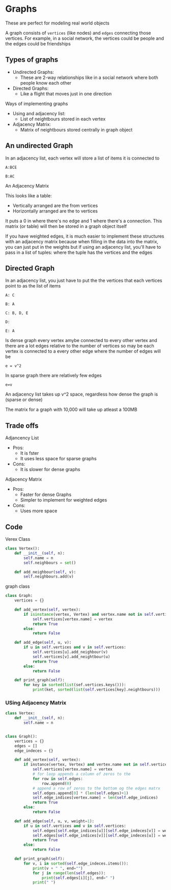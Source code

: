 # Graphs

These are perfect for modeling real world objects

A graph consists of `vertices` (like nodes) and `edges` connecting those
vertices. For example, in a social network, the vertices could be people and the
edges could be friendships

## Types of graphs

- Undirected Graphs:
  - These are 2-way relationships like in a social network where both people
    know each other
- Directed Graphs:
  - Like a flight that moves just in one direction

Ways of implementing graphs

- Using and adjacency list:
  - List of neightbours stored in each vertex
- Adjacency Matrix:
  - Matrix of neightbours stored centrally in graph object

## An undirected Graph

In an adjacency list, each vertex will store a list of items it is connected to

`A:BCE`

`B:AC`

An Adjacency Matrix

This looks like a table:

- Vertically arranged are the from vertices
- Horizontally arranged are the to vertices

It puts a 0 in where there's no edge and 1 where there's a connection. This
matrix (or table) will then be stored in a graph object itself

If you have weighted edges, it is much easier to implement these structures with
an adjacency matrix because when filling in the data into the matrix, you can
just put in the weights but if using an adjacency list, you'll have to pass in a
list of tuples: where the tuple has the vertices and the edges

## Directed Graph

In an adjacency list, you just have to put the the vertices that each vertices
point to as the list of items

`A: C`

`B: A`

`C: B, D, E`

`D:`

`E: A`

Is dense graph every vertex amybe connected to every other vertex and there are
a lot edges relative to the number of vertices so may be each vertex is
connected to a every other edge where the number of edges will be

`e = v^2`

In sparse graph there are relatively few edges

`e=v`

An adjacency list takes up v^2 space, regardless how dense the graph is (sparse
or dense)

The matrix for a graph with 10,000 will take up atleast a 100MB

## Trade offs

Adjancency List

- Pros:
  - It is fster
  - It uses less space for sparse graphs
- Cons:
  - It is slower for dense graphs

Adjacency Matrix

- Pros:
  - Faster for dense Graphs
  - Simpler to implement for weighted edges
- Cons:
  - Uses more space

## Code

Verex Class

```py
class Vertex():
    def __init__(self, n):
        self.name = n
        self.neighbours = set()

    def add_neighbour(self, v):
        self.neighbours.add(v)
```

graph class

```py
class Graph:
    vertices = {}

    def add_vertex(self, vertex):
        if isinstance(vertex, Vertex) and vertex.name not in self.vertices:
            self.vertices[vertex.name] = vertex
            return True
        else:
            return False

    def add_edge(self, u, v):
        if u in self.vertices and v in self.vertices:
            self.vertices[u].add_neighbour(v)
            self.vertices[v].add_neightbour(u)
            return True
        else:
            return False

    def print_graph(self):
        for key in sorted(list(sef.vertices.keys())):
            print(ket, sorted(list(self.vertices[key].neightbours)))
```

### USing Adjacency Matrix

```py
class Vertex:
    def __init__(self, n):
        self.name = n


class Graph():
    vertices = {}
    edges = []
    edge_indeces = {}

    def add_vertex(self, vertex):
        if instance(vertex, Vertex) and vertex.name not in self.vertices:
            self.vertices[vertex.name] = vertex
            # for loop appends a column of zeros to the
            for row in self.edges:
                row.append(0)
            # append a row of zeros to the bottom og the edges matrx
            self.edges.append[0] * (len(self.edges)+1)
            self.edge_indices[vertex.name] = len(self.edge_indices)
            return True
        else:
            return False

    def add_edge(self, u, v, weight=1):
        if u in self.vertices and v in self.vertices:
            self.edges[self.edge_indices[u]][self.edge_indeces[v]] = weight
            self.edges[self.edge_indices[v]][self.edge_indeces[u]] = weight
            return True
        else:
            return False

    def print_graph(self):
        for v, i in sorted(self.edge_indeces.items()):
            print(v + " ", end="")
            for j in range(len(self.edges)):
                print(self.edges[i][j], end=" ")
            print(" ")
```
